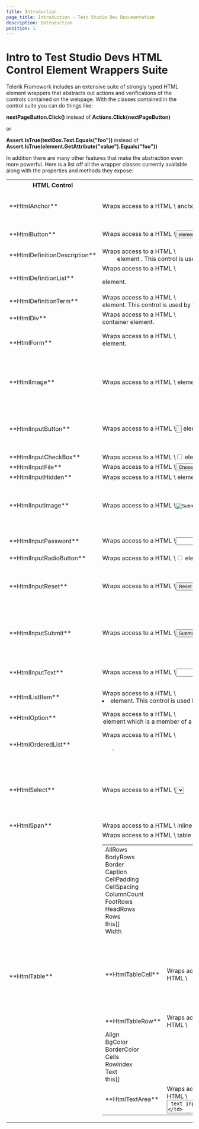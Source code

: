 ```yaml
---
title: Introduction
page_title: Introduction - Test Studio Dev Documentation
description: Introduction
position: 1
---
```

# Intro to Test Studio Devs HTML Control Element Wrappers Suite

Telerik Framework includes an extensive suite of strongly typed HTML element wrappers that abstracts out actions and verifications of the controls contained on the webpage. With the classes contained in the control suite you can do things like:

**nextPageButton.Click()** instead of **Actions.Click(nextPageButton)**

or

**Assert.IsTrue(textBox.Text.Equals("foo"))** instead of **Assert.IsTrue(element.GetAttribute("value").Equals("foo"))**


In addition there are many other features that make the abstraction even more powerful. Here is a list off all the wrapper classes currently available along with the properties and methods they expose:

<table class="docs">
<tr>
	<th>HTML Control</th><th>Description</th><th>Properties</th><th>Methods</th><th>Base Class</th>
</tr>
<tr>
	<td>**HtmlAnchor**</td>
	<td>Wraps access to a HTML \<a> anchor element.</td>
	<td>HRef<br>
	Name<br>
	Target<br>
	Title</td>
	<td></td>
	<td><a href="#base">HtmlContainerControl</a></td>
</tr>
<tr>
	<td>**HtmlButton**</td>
	<td>Wraps access to a HTML \<button> element.</td>
	<td>Disabled
	Name<br>
	TabIndex<br>
	Valuee</td>
	<td></td>
	<td><a href="#base">HtmlContainerControl</a></td>
</tr>
<tr>
	<td>**HtmlDefinitionDescription**</td>
	<td>Wraps access to a HTML \<dd /> element . This control is used by the HtmlDefinitionList control.</td>
	<td>Description</td>
	<td></td>
	<td><a href="#base">HtmlContainerControl</a></td>
</tr>
<tr>
	<td>**HtmlDefinitionList**</td>
	<td>Wraps access to a HTML \<dl> element.</td>
	<td>Descriptions<br>
	Terms</td>
	<td></td>
	<td><a href="#base">HtmlContainerControl</a></td>
</tr>
<tr>
	<td>**HtmlDefinitionTerm**</td>
	<td>Wraps access to a HTML \<dt> element. This control is used by the HtmlDefinitionList control.</td>
	<td>Terms</td>
	<td></td>
	<td><a href="#base">HtmlContainerControl</a></td>
</tr>
<tr>
	<td>**HtmlDiv**</td>
	<td>Wraps access to a HTML \<div> container element.</td>
	<td></td>
	<td></td>
	<td><a href="#base">HtmlContainerControl</a></td>
</tr>
<tr>
	<td>**HtmlForm**</td>
	<td>Wraps access to a HTML \<form> element.</td>
	<td>EncType<br>
	Length<br>
	Name<br>
	Target</td>
	<td></td>
	<td><a href="#base">HtmlContainerControl</a></td>
</tr>
<tr>
	<td>**HtmlImage**</td>
	<td>Wraps access to a HTML \<image> element.</td>
	<td>Align<br>
	Alt<br>
	Border<br>
	Height<br>
	Src<br>
	Width</td>
	<td></td>
	<td><a href="#base">HtmlControl</a></td>
</tr>
<tr>
	<td>**HtmlInputButton**</td>
	<td>Wraps access to a HTML \<input type=button> element.</td>
	<td>Align<br>
	Alt<br>
	Border<br>
	Height<br>
	Src<br>
	Width</td>
	<td></td>
	<td><a href="#base">HtmlInputControl</a></td>
</tr>
<tr>
	<td>**HtmlInputCheckBox**</td>
	<td>Wraps access to a HTML \<input type=checkbox> element.</td>
	<td>Checked</td>
	<td>Check</td>
	<td><a href="#base">HtmlInputControl</a></td>
</tr>
<tr>
	<td>**HtmlInputFile**</td>
	<td>Wraps access to a HTML \<input type=file> element.</td>
	<td>FilePath</td>
	<td>Upload</td>
	<td><a href="#base">HtmlInputControl</a></td>
</tr>
<tr>
	<td>**HtmlInputHidden**</td>
	<td>Wraps access to a HTML \<input type=hidden> element.</td>
	<td></td>
	<td></td>
	<td><a href="#base">HtmlInputControl</a></td>
</tr>
<tr>
	<td>**HtmlInputImage**</td>
	<td>Wraps access to a HTML \<input type=image> element.</td>
	<td>Align<br>
	Alt<br>
	Border<br>
	Height<br>
	Src<br>
	Width</td>
	<td></td>
	<td><a href="#base">HtmlInputControl</a></td>
</tr>
<tr>
	<td>**HtmlInputPassword**</td>
	<td>Wraps access to a HTML \<input type=password> element.</td>
	<td>Disabled
	Size<br>
	TabIndex<br>
	Text</td>
	<td></td>
	<td><a href="#base">HtmlInputControl</a></td>
</tr>
<tr>
	<td>**HtmlInputRadioButton**</td>
	<td>Wraps access to a HTML \<input type=radio> element.</td>
	<td>Cheched</td>
	<td>Check</td>
	<td><a href="#base">HtmlInputControl</a></td>
</tr>
<tr>
	<td>**HtmlInputReset**</td>
	<td>Wraps access to a HTML \<input type=reset> element.</td>
	<td>Align<br>
	Alt<br>
	Border<br>
	Height<br>
	Src<br>
	Width</td>
	<td></td>
	<td><a href="#base">HtmlInputControl</a></td>
</tr>
<tr>
	<td>**HtmlInputSubmit**</td>
	<td>Wraps access to a HTML \<input type=submit> element.</td>
	<td>Align<br>
	Alt<br>
	Border<br>
	Height<br>
	Src<br>
	Width</td>
	<td></td>
	<td><a href="#base">HtmlInputControl</a></td>
</tr>
<tr>
	<td>**HtmlInputText**</td>
	<td>Wraps access to a HTML \<input type=text> element.</td>
	<td>Disabled<br>
	Size<br>
	TabIndex<br>
	Text</td>
	<td></td>
	<td><a href="#base">HtmlInputControl</a></td>
</tr>
<tr>
	<td>**HtmlListItem**</td>
	<td>Wraps access to a HTML \<li> element. This control is used by the HtmlOrdererList control and the HtmlUnorderedList control.</td>
	<td>GetItemOrder</td>
	<td></td>
	<td><a href="#base">HtmlContainerControl</a></td>
</tr>
<tr>
	<td>**HtmlOption**</td>
	<td>Wraps access to a HTML \<option> element which is a member of a select element.</td>
	<td>Selected<br>
	Text<br>
	Value</td>
	<td></td>
	<td><a href="#base">HtmlControl</a></td>
</tr>
<tr>
	<td>**HtmlOrderedList**</td>
	<td>Wraps access to a HTML \<ol>.</td>
	<td>AllItems<br>
	Itemst</td>
	<td></td>
	<td><a href="#base">HtmlContainerControl</a></td>
</tr>
<tr>
	<td>**HtmlSelect**</td>
	<td>Wraps access to a HTML \<select> list box or drop-down list element.</td>
	<td>Options<br>
	SelectedIndex<br>
	SelectedOption<br>
	this[]</td>
	<td>SelectByIndex<br>
	SelectByText<br>
	SelectByValue<br>
	SelectByPartialText<br>
	SelectByPartialValue<br>
	MultiSelect<br>
	MultiSelectByValue<br>
	MultiSelectByText</td>
	<td><a href="#base">HtmlContainerControl</a></td>
</tr>
<tr>
	<td>**HtmlSpan**</td>
	<td>Wraps access to a HTML \<span> inline text container element.</td>
	<td></td>
	<td></td>
	<td><a href="#base">HtmlContainerControl</a></td>
</tr>
<tr>
	<td>**HtmlTable**</td>
	<td>Wraps access to a HTML \<table> table element containing rows and columns.</td>
	<td>AllRows<br>
	BodyRows<br>
	Border<br>
	Caption<br>
	CellPadding<br>
	CellSpacing<br>
	ColumnCount<br>
	FootRows<br>
	HeadRows<br>
	Rows<br>
	this[]<br>
	Width</td>
	<td></td>
	<td><a href="#base">HtmlContainerControl</a></td>
</tr>
<tr>
	<td>**HtmlTableCell**</td>
	<td>Wraps access to a HTML \<td> table cell element.</td>
	<td>Align<br>
	BgColor<br>
	BorderColor<br>
	CellIndex<br>
	ColSpan<br>
	Height<br>
	RowSpan<br>
	Text<br>
	VAlign<br>
	Width/td>
	<td></td>
	<td><a href="#base">HtmlContainerControl</a></td>
</tr>
<tr>
	<td>**HtmlTableRow**</td>
	<td>Wraps access to a HTML \<tr> element.</td>
	<td>Align<br>
	BgColor<br>
	BorderColor<br>
	Cells<br>
	RowIndex<br>
	Text<br>
	this[]</td>
	<td></td>
	<td><a href="#base">HtmlContainerControl</a></td>
</tr>
<tr>
	<td>**HtmlTextArea**</td>
	<td>Wraps access to a HTML \<textArea> text input element.</td>
	<td>Cols<br>
	Rows<br>
	Text</td>
	<td></td>
	<td><a href="#base">HtmlContainerControl</a></td>
</tr>
<tr>
	<td>**HtmlUnorderedList**</td>
	<td>Wraps access to a HTML \<ul> element.</td>
	<td>AllItems<br>
	Items</td>
	<td></td>
	<td><a href="#base">HtmlContainerControl</a></td>
</tr>
<table>
*Table 1. List of HTML element control wrappers contained in Telerik Testing Framework's HTML control suite.*

Here is a list of the base classes along with the properties and methods they expose:

<table class="docs" id="base">
<tr>
	<th>Base Class</th><th>Description</th><th>Properties</th><th>Methods</th><th>Base Class</th>
</tr>
<tr>
	<td>**HtmlContainerControl**</td>
	<td>Base class for all wrapper controls that can contain other controls.</td>
	<td>Find<br>
	InnerText<br>	
	TextContent</td>
	<td></td>
	<td>HtmlControl</td>
</tr>
<tr>
	<td>**HtmlInputControl**</td>
	<td>Base class for all input wrapper controls.</td>
	<td>Name<br>
	Type<br>
	Value</td>
	<td></td>
	<td>HtmlControl</td>
</tr>
<tr>
	<td>**HtmlControl**</td>
	<td>Base class for the entire HTML wrapper control suite.</td>
	<td>Attributes<br>
	ChildNodes<br>
	ClientSideLocator<br>
	CssClass<br>
	Events<br>
	ID<br>
	ScrollLeft<br>
	ScrollTop<br>
	Styles<br>
	TagName<br>
	Wait</td>
	<td>AddEventListener<br>
	CallMethod<br>
	Capture<br>
	Click<br>
	Download<br>
	DragTo<br>
	DragToWindowLocation<br>
	GetComputedStyle<br>
	GetComputedStyleValue<br>
	GetRectangle<br>
	GetStyle<br>
	GetStyleValue<br>
	GetValue<br>
	InvokeEvent<br>
	IsVisible<br>
	MouseClick<br>
	MouseHover<br>
	Parent(T)<br>
	RemoveEventListener<br>
	ScrollToVisible<br>
	SetValue</td>
	<td>Control</td>
</tr>
<tr>
	<td>**Control**</td>
	<td>Root base class for all WebAii controls.</td>
	<td>BaseElement<br>
	IsRefresh<br>
	Locator<br>
	LocatorExpression<br>
	OwnerBrowser<br>
	Terms</td>
	<td>AssignElement<br>
	GetFamilyElement<br>
	MatchControl<br>
	Refresh</td>
	<td><a href="#" target="_blank">HtmlContainerControl</a></td>
</tr>
<table>
*Table 2. List of base classes used by Test Studio Dev's HTML control suite.*

Here is a list of the support classes that make it easier to use the rest of the HTML control suite:

<table class="docs">
<tr>
	<th>Base Class</th><th>Description</th><th>Properties</th><th>Methods</th><th>Base Class</th>
</tr>
<tr>
	<td>**HtmlFind**</td>
	<td>An extended Find class that includes HTML specific find methods.</td>
	<td>Table<br>
	TableCell<br>
	TableRowt</td>
	<td></td>
	<td>Find</td>
</tr>
<tr>
	<td>**HtmlStyle**</td>
	<td>Represents a single HtmlStyle. This object can be used to help probe and do validation against Html styles. Has functionality to convert unit styles to int values and color styles to System.Drawing.Color.</td>
	<td>Name<br>
	Value</td>
	<td>IsColor<br>
	IsInt<br>
	(static) IsSameColor<br>
	ToColor<br>
	(static) ToHtmlColor<br>
	ToInt</td>
	<td>Name<br>Value</td>
</tr>
<tr>
	<td>**HtmlWait**</td>
	<td>An extended Wait class that includes HTML specific wait methods.</td>
	<td></td>
	<td>ForCondition<br>
	ForExists<br>
	ForStyles<br>
	ForStylesNot<br>
	ForVisible<br>
	ForVisibleNot</td>
	<td>Wait</td>
</tr>
<table>
*Table 3. List of HtmlControl support classes contained in Telerik Testing Framework's HTML control suite.*

## Example of How to Fill Out a Web Form Using the HTML Element Wrapper Control Suite

Suppose we're automating a form to submit an auto classified ad. Here's how to write the code and take advantage of the HTML element wrapper suite:

````C#      
	[TestClass]
	public class SubmitAdTestClass : BaseTest
	{
		private const string TEST_PAGE_NAME = @"..\..\Pages\HTMLControls.htm";
	
		// Since we know the order of the input fields
		// we can use an enum to more easily reference them.
		enum TextInputFields
		{
			Model,
			Price,
			Phone,
			Email,
			FirstName,
			LastName,
			Company,
			Address,
			City,
			Zip,
			UserName,
		}
		// Same thing for the select drop downs
		enum Selects
		{
			Year,
			Make,
			AllowEmail,
			State
		}
	
		[TestMethod]
		[Description("Submits a used car classified ad")]
		public void SubmitAdTest()
		{
			Manager.LaunchNewBrowser();
			ActiveBrowser.NavigateTo("file:\\\\" + Path.Combine(TestContext.TestDir, TEST_PAGE_NAME));
	
			// Find all the required elements on the page
			HtmlForm form = Find.ById<HtmlForm>("Form2");
			IList<HtmlSelect> selectsList = form.Find.AllByTagName<HtmlSelect>("select");
			IList<HtmlInputText> textInputsList = form.Find.AllByTagName<HtmlInputText>("input");
			HtmlInputPassword passwordField = form.Find.ById<HtmlInputPassword>("txtPassword");
			HtmlTextArea description = form.Find.ById<HtmlTextArea>("txtDescription");
			HtmlInputSubmit submit = form.Find.ById<HtmlInputSubmit>("submit");
	
			// Enter data into the input fields
			Actions.ScrollToVisible(submit.BaseElement, ScrollToVisibleType.ElementBottomAtWindowBottom);
			selectsList[(int)Selects.Year].SelectByText("1956");
			selectsList[(int)Selects.Make].SelectByText("Ford");
			textInputsList[(int)TextInputFields.Model].Text = "T-Bird";
			textInputsList[(int)TextInputFields.Price].Text = "175000";
			textInputsList[(int)TextInputFields.Phone].Text = "555-122-5544";
			textInputsList[(int)TextInputFields.Email].Text = "test@myemail.com";
			selectsList[(int)Selects.AllowEmail].SelectByText("Yes");
			description.Text = "Beautifully restored two tone red & white classic T-Bird. Just like factory mint condition. Actual mileage is 175,600.";
			textInputsList[(int)TextInputFields.FirstName].Text = "Willard";
			textInputsList[(int)TextInputFields.LastName].Text = "Laird";
			textInputsList[(int)TextInputFields.Company].Text = "Laird Auto Restoration";
			textInputsList[(int)TextInputFields.Address].Text = "147 Industrial Dr.";
			textInputsList[(int)TextInputFields.City].Text = "Sacramento";
			selectsList[(int)Selects.State].SelectByText("California");
			textInputsList[(int)TextInputFields.Zip].Text = "22746";
			textInputsList[(int)TextInputFields.UserName].Text = "wlaird335";
			passwordField.Text = "lairdinc";
	
			// Submit the ad
			submit.Click();
		}
	}
````
 

````VB      
	<TestClass()> _
	Public Class SubmitAdTestClass
		Inherits BaseTest
	
		Private Const TEST_PAGE_NAME As String = "..\..\Pages\HTMLControls.htm"
	
	
		Enum TextInputFields
			Model
			Price
			Phone
			Email
			FirstName
			LastName
			Company
			Address
			City
			Zip
			UserName
		End Enum
	
		
		Enum Selects
			Year
			Make
			AllowEmail
			State
		End Enum
	
		<TestMethod(), _
		Description("Submits a used car classified ad"), _
		DeploymentItem("Pages\\HTMLControls.htm"), _
		DeploymentItem("Pages\\Submitted.htm")> _
		Public Sub SubmitAdTest()
	
			Manager.LaunchNewBrowser()
			ActiveBrowser.NavigateTo("file:\\\\" + Path.Combine(TestContext.TestDir, TEST_PAGE_NAME))
	
			' Find all the required elements on the page
			Dim form As HtmlForm = Find.ById(Of HtmlForm)("Form2")
			Dim selectsList As IList(Of HtmlSelect) = form.Find.AllByTagName(Of HtmlSelect)("select")
			Dim textInputsList As IList(Of HtmlInputText) = form.Find.AllByTagName(Of HtmlInputText)("input")
			Dim passwordField As HtmlInputPassword = form.Find.ById(Of HtmlInputPassword)("txtPassword")
			Dim description As HtmlTextArea = form.Find.ById(Of HtmlTextArea)("txtDescription")
			Dim submit As HtmlInputSubmit = form.Find.ById(Of HtmlInputSubmit)("submit")
	
			
			Actions.ScrollToVisible(submit.BaseElement, ScrollToVisibleType.ElementBottomAtWindowBottom)
			selectsList(Selects.Year).SelectByText("1956")
			selectsList(Selects.Make).SelectByText("Ford")
			textInputsList(TextInputFields.Model).Text = "T-Bird"
			textInputsList(TextInputFields.Price).Text = "175000"
			textInputsList(TextInputFields.Phone).Text = "555-122-5544"
			textInputsList(TextInputFields.Email).Text = "test@myemail.com"
			selectsList(Selects.AllowEmail).SelectByText("Yes")
			description.Text = "Beautifully restored two tone red & white classic T-Bird. Just like factory mint condition. Actual mileage is 175,600."
			textInputsList(TextInputFields.FirstName).Text = "Willard"
			textInputsList(TextInputFields.LastName).Text = "Laird"
			textInputsList(TextInputFields.Company).Text = "Laird Auto Restoration"
			textInputsList(TextInputFields.Address).Text = "147 Industrial Dr."
			textInputsList(TextInputFields.City).Text = "Sacramento"
			selectsList(Selects.State).SelectByText("California")
			textInputsList(TextInputFields.Zip).Text = "22746"
			textInputsList(TextInputFields.UserName).Text = "wlaird335"
			passwordField.Text = "lairdinc"
	
			
			submit.Click()
	
		End Sub
	
	End Class
````
	
By taking advantage of the object oriented nature of the HTML element wrapper classes, our test code that fills in the fields and clicks the submit button is much simpler, more descriptive and more intuitive in nature. Note how simple it was to enter text into all the input fields, as well as make all the drop down selections using intuitive methods included with Telerik's HTML element wrapper classes!
Also notice how we're doing a nested find. The line **form.Find.AllByTagName<HtmlSelect>("select");** is returning all of the **\<select>** elements that are contained within the form "Form2" contained on the page, not the entire page itself which may contain other \<select> elements on the page, perhaps even on other forms contained on the same page.
 
One special feature to note about the **Find.AllByXXX<TControl>()** functions is that they filter on the type of the **TControl** such that the returned list only includes elements of type **TControl**. In the example above we're calling **Find.AllByTagName<HtmlInputText>("input")**. Due to the filtering being performed by the framework we only get back \<input type="text"> elements and not other input elements such as the \<input type="password"> element that is also on the form.
 
By the same token all of the Fi**nd.ByXXX<TControl>()** functions also verify that the found element is of type **TControl**. If, for example, you call **Find.ByTagIndex<HtmlInputPassword>("input", 4)** and the 5th \<input> element is not type="password" then the framework will throw a System.ArgumentException.
